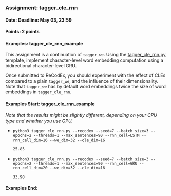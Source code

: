 ### Assignment: tagger_cle_rnn
#### Date: Deadline: May 03, 23:59
#### Points: 2 points
#### Examples: tagger_cle_rnn_example

This assignment is a continuation of `tagger_we`. Using the
[tagger_cle_rnn.py](https://github.com/ufal/npfl114/tree/master/labs/08/tagger_cle_rnn.py)
template, implement character-level word embedding computation using
a bidirectional character-level GRU.

Once submitted to ReCodEx, you should experiment with the effect of CLEs
compared to a plain `tagger_we`, and the influence of their dimensionality. Note
that `tagger_we` has by default word embeddings twice the size of word
embeddings in `tagger_cle_rnn`.

#### Examples Start: tagger_cle_rnn_example
_Note that the results might be slightly different, depending on your CPU type and whether you use GPU._

- `python3 tagger_cle_rnn.py --recodex --seed=7 --batch_size=3 --epochs=2 --threads=1 --max_sentences=90 --rnn_cell=LSTM --rnn_cell_dim=16 --we_dim=32 --cle_dim=16`
  ```
  25.85
  ```
- `python3 tagger_cle_rnn.py --recodex --seed=7 --batch_size=3 --epochs=2 --threads=1 --max_sentences=90 --rnn_cell=GRU --rnn_cell_dim=20 --we_dim=32 --cle_dim=16`
  ```
  33.90
  ```
#### Examples End:
